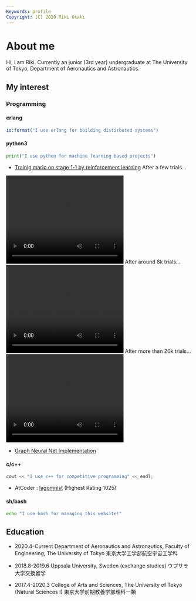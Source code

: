 ```yaml
---
Keywords: profile
Copyright: (C) 2020 Riki Otaki
---
```


# About me

Hi, I am Riki.
Currently an junior (3rd year) undergraduate at The University of Tokyo, Department of Aeronautics and Astronautics.


## My interest

### Programming

#### erlang
```erlang
io:format("I use erlang for building distirbuted systems")
```

#### python3 
```python
print("I use python for machine learning based projects")
```
- [Trainig mario on stage 1-1 by reinforcement learning](https://github.com/wattlebirdaz/geql) 
After a few trials...
<video width="320" height="240" controls="controls">
    <source src="https://rotaki.org/pages/profile/mario242.mp4" type="video/mp4">
</video>
After around 8k trials...
<video width="320" height="240" controls="controls">
    <source src="https://rotaki.org/pages/profile/mario2919.mp4" type="video/mp4">
</video>
After more than 20k trials...
<video width="320" height="240" controls="controls">
    <source src="https://rotaki.org/pages/profile/mario3161.mp4" type="video/mp4">
</video>

- [Graph Neural Net Implementation](https://github.com/wattlebirdaz/GNN)
 
#### c/c++
```cpp
cout << "I use c++ for competitive programming" << endl;
```
- AtCoder : [lagomnist](https://atcoder.jp/users/lagomnist) (Highest Rating 1025)
 
#### sh/bash
```bash
echo "I use bash for managing this website!"
```

## Education

- 2020.4-Current
  Department of Aeronautics and Astronautics, Faculty of Engineering, The University of Tokyo
  東京大学工学部航空宇宙工学科

- 2018.8-2019.6
  Uppsala University, Sweden (exchange studies)
  ウプサラ大学交換留学
  
- 2017.4-2020.3
  College of Arts and Sciences, The University of Tokyo (Natural Sciences I)
  東京大学前期教養学部理科一類
